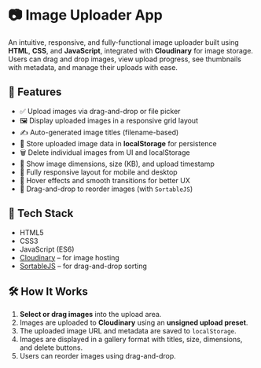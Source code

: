 # 📷 Image Uploader App

An intuitive, responsive, and fully-functional image uploader built using **HTML**, **CSS**, and **JavaScript**, integrated with **Cloudinary** for image storage. Users can drag and drop images, view upload progress, see thumbnails with metadata, and manage their uploads with ease.

## 🚀 Features

- ✅ Upload images via drag-and-drop or file picker
- 🖼️ Display uploaded images in a responsive grid layout
- ✍️ Auto-generated image titles (filename-based)
- 💾 Store uploaded image data in **localStorage** for persistence
- 🗑️ Delete individual images from UI and localStorage
- 📏 Show image dimensions, size (KB), and upload timestamp
- 📱 Fully responsive layout for mobile and desktop
- 💅 Hover effects and smooth transitions for better UX
- 🔀 Drag-and-drop to reorder images (with `SortableJS`)

## 🧠 Tech Stack

- HTML5
- CSS3
- JavaScript (ES6)
- [Cloudinary](https://cloudinary.com/) – for image hosting
- [SortableJS](https://github.com/SortableJS/Sortable) – for drag-and-drop sorting

## 🛠️ How It Works

1. **Select or drag images** into the upload area.
2. Images are uploaded to **Cloudinary** using an **unsigned upload preset**.
3. The uploaded image URL and metadata are saved to `localStorage`.
4. Images are displayed in a gallery format with titles, size, dimensions, and delete buttons.
5. Users can reorder images using drag-and-drop.
